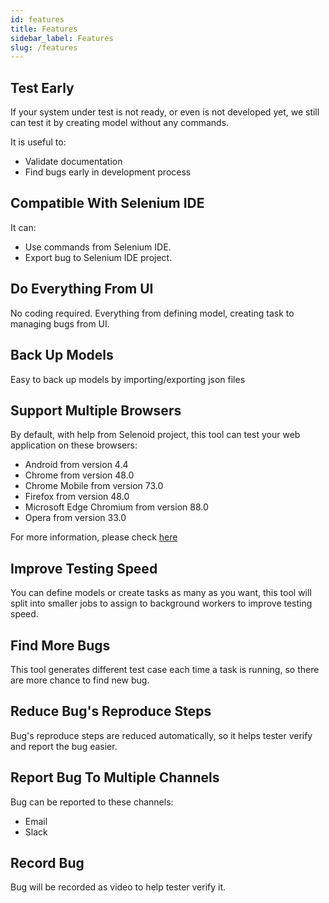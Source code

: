 ```yaml
---
id: features
title: Features
sidebar_label: Features
slug: /features
---
```


## Test Early

If your system under test is not ready, or even is not developed yet, we still can test it by creating model without
any commands.

It is useful to:
* Validate documentation
* Find bugs early in development process

## Compatible With Selenium IDE

It can:

* Use commands from Selenium IDE.
* Export bug to Selenium IDE project.

## Do Everything From UI

No coding required. Everything from defining model, creating task to managing bugs from UI.

## Back Up Models

Easy to back up models by importing/exporting json files

## Support Multiple Browsers

By default, with help from Selenoid project, this tool can test your web application on these browsers:
* Android from version 4.4
* Chrome from version 48.0
* Chrome Mobile from version 73.0
* Firefox from version 48.0
* Microsoft Edge Chromium from version 88.0
* Opera from version 33.0

For more information, please check [here](https://aerokube.com/images/latest/)

## Improve Testing Speed

You can define models or create tasks as many as you want, this tool will split into smaller jobs to assign to
background workers to improve testing speed.

## Find More Bugs

This tool generates different test case each time a task is running, so there are more chance to find new bug.

## Reduce Bug's Reproduce Steps

Bug's reproduce steps are reduced automatically, so it helps tester verify and report the bug easier.

## Report Bug To Multiple Channels

Bug can be reported to these channels:
* Email
* Slack

## Record Bug

Bug will be recorded as video to help tester verify it.
